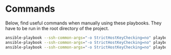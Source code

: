 # Commands

Below, find useful commands when manually using these playbooks.
They have to be run in the root directory of the project.

```bash
ansible-playbook --ssh-common-args="-o StrictHostKeyChecking=no" playbooks/02_bootstrap.yml --extra-vars="@run/vars/02_bootstrap.yml" --step --start-at-task="Create SSH Key"
ansible-playbook --ssh-common-args="-o StrictHostKeyChecking=no" playbooks/04_agent.yml -i "run/hosts" --key-file="run/ec2:mockfog2:ssh-key.pem" --extra-vars="@run/vars/04_agent.yml" --step --start-at-task="Install Node"
ansible-playbook --ssh-common-args="-o StrictHostKeyChecking=no" playbooks/07_destroy.yml --extra-vars="@run/vars/07_destroy.yml" --step --start-at-task="Destroy Internet Gateway"
```